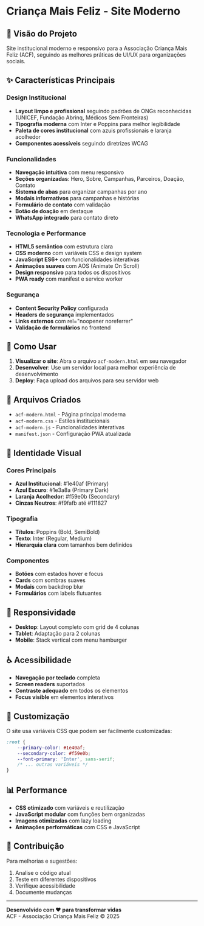 # Criança Mais Feliz - Site Moderno

## 🎯 Visão do Projeto
Site institucional moderno e responsivo para a Associação Criança Mais Feliz (ACF), seguindo as melhores práticas de UI/UX para organizações sociais.

## ✨ Características Principais

### Design Institucional
- **Layout limpo e profissional** seguindo padrões de ONGs reconhecidas (UNICEF, Fundação Abrinq, Médicos Sem Fronteiras)
- **Tipografia moderna** com Inter e Poppins para melhor legibilidade
- **Paleta de cores institucional** com azuis profissionais e laranja acolhedor
- **Componentes acessíveis** seguindo diretrizes WCAG

### Funcionalidades
- **Navegação intuitiva** com menu responsivo
- **Seções organizadas**: Hero, Sobre, Campanhas, Parceiros, Doação, Contato
- **Sistema de abas** para organizar campanhas por ano
- **Modais informativos** para campanhas e histórias
- **Formulário de contato** com validação
- **Botão de doação** em destaque
- **WhatsApp integrado** para contato direto

### Tecnologia e Performance
- **HTML5 semântico** com estrutura clara
- **CSS moderno** com variáveis CSS e design system
- **JavaScript ES6+** com funcionalidades interativas
- **Animações suaves** com AOS (Animate On Scroll)
- **Design responsivo** para todos os dispositivos
- **PWA ready** com manifest e service worker

### Segurança
- **Content Security Policy** configurada
- **Headers de segurança** implementados
- **Links externos** com rel="noopener noreferrer"
- **Validação de formulários** no frontend

## 🚀 Como Usar

1. **Visualizar o site**: Abra o arquivo `acf-modern.html` em seu navegador
2. **Desenvolver**: Use um servidor local para melhor experiência de desenvolvimento
3. **Deploy**: Faça upload dos arquivos para seu servidor web

## 📁 Arquivos Criados

- `acf-modern.html` - Página principal moderna
- `acf-modern.css` - Estilos institucionais
- `acf-modern.js` - Funcionalidades interativas
- `manifest.json` - Configuração PWA atualizada

## 🎨 Identidade Visual

### Cores Principais
- **Azul Institucional**: #1e40af (Primary)
- **Azul Escuro**: #1e3a8a (Primary Dark)
- **Laranja Acolhedor**: #f59e0b (Secondary)
- **Cinzas Neutros**: #f9fafb até #111827

### Tipografia
- **Títulos**: Poppins (Bold, SemiBold)
- **Texto**: Inter (Regular, Medium)
- **Hierarquia clara** com tamanhos bem definidos

### Componentes
- **Botões** com estados hover e focus
- **Cards** com sombras suaves
- **Modais** com backdrop blur
- **Formulários** com labels flutuantes

## 📱 Responsividade

- **Desktop**: Layout completo com grid de 4 colunas
- **Tablet**: Adaptação para 2 colunas
- **Mobile**: Stack vertical com menu hamburger

## ♿ Acessibilidade

- **Navegação por teclado** completa
- **Screen readers** suportados
- **Contraste adequado** em todos os elementos
- **Focus visible** em elementos interativos

## 🔧 Customização

O site usa variáveis CSS que podem ser facilmente customizadas:

```css
:root {
    --primary-color: #1e40af;
    --secondary-color: #f59e0b;
    --font-primary: 'Inter', sans-serif;
    /* ... outras variáveis */
}
```

## 📊 Performance

- **CSS otimizado** com variáveis e reutilização
- **JavaScript modular** com funções bem organizadas
- **Imagens otimizadas** com lazy loading
- **Animações performáticas** com CSS e JavaScript

## 🤝 Contribuição

Para melhorias e sugestões:
1. Analise o código atual
2. Teste em diferentes dispositivos
3. Verifique acessibilidade
4. Documente mudanças

---

**Desenvolvido com ❤️ para transformar vidas**  
ACF - Associação Criança Mais Feliz © 2025